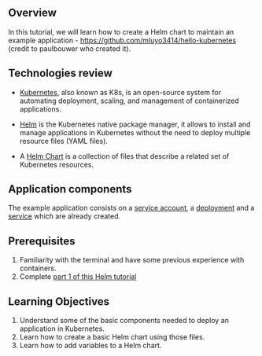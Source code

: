 ## Overview


In this tutorial, we will learn how to create a Helm chart to maintain an example application - https://github.com/mluyo3414/hello-kubernetes (credit to paulbouwer who created it). 


## Technologies review


* [Kubernetes](https://kubernetes.io/), also known as K8s, is an open-source system for automating deployment, scaling, and management of containerized applications. 

* [Helm](https://helm.sh/) is the Kubernetes native package manager, it allows to install and manage applications in Kubernetes without the need to deploy multiple resource files (YAML files). 

* A [Helm Chart](https://helm.sh/docs/topics/charts/) is a collection of files that describe a related set of Kubernetes resources.


## Application components


The example application consists on a [service account](https://kubernetes.io/docs/tasks/configure-pod-container/configure-service-account/), a [deployment](https://kubernetes.io/docs/concepts/workloads/controllers/deployment/) and a [service](https://kubernetes.io/docs/concepts/services-networking/service/) which are already created.


## Prerequisites


1. Familiarity with the terminal and have some previous experience with containers.
2. Complete [part 1 of this Helm tutorial](https://katacoda.com/msuarez/scenarios/1-installing-jenkins-using-helm)


## Learning Objectives


1. Understand some of the basic components needed to deploy an application in Kubernetes.
2. Learn how to create a basic Helm chart using those files.
3. Learn how to add variables to a Helm chart.

